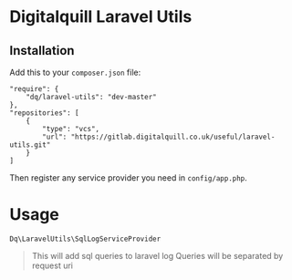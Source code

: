 # Digitalquill Laravel Utils

## Installation

Add this to your `composer.json` file:

    "require": {
        "dq/laravel-utils": "dev-master"
    },
    "repositories": [
        {
            "type": "vcs",
            "url": "https://gitlab.digitalquill.co.uk/useful/laravel-utils.git"
        }
    ]

Then register any service provider you need in `config/app.php`.

# Usage

    Dq\LaravelUtils\SqlLogServiceProvider

> This will add sql queries to laravel log
> Queries will be separated by request uri
